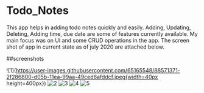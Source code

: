# Todo_Notes
This app helps in  adding todo notes quickly and easily. Adding, Updating, Deleting, Adding time, due date are some of features currently available.
My main focus was on UI and some CRUD operations in the app.
The screen shot of app in current state as of july 2020 are attached below.

##screenshots

![1](https://user-images.githubusercontent.com/65165548/88571371-2f286800-d05b-11ea-99aa-49ced6afddcf.jpeg{width=40px height=400px})
![2](https://user-images.githubusercontent.com/65165548/88571380-30f22b80-d05b-11ea-92eb-8c2079885340.jpeg=100x)
![3](https://user-images.githubusercontent.com/65165548/88571381-30f22b80-d05b-11ea-8c2c-bb6c7f54fe3d.jpeg=100x)
![4](https://user-images.githubusercontent.com/65165548/88571384-318ac200-d05b-11ea-90ef-e4e21d7453e8.jpeg=100x)
![5](https://user-images.githubusercontent.com/65165548/88571387-32235880-d05b-11ea-9a81-7e5c4ebfafb3.jpeg=100x)




